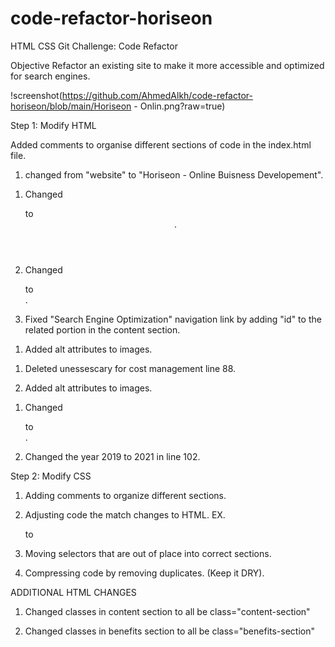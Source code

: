 # code-refactor-horiseon
HTML CSS Git Challenge: Code Refactor

Objective
Refactor an existing site to make it more accessible and optimized for search engines.

!screenshot(https://github.com/AhmedAlkh/code-refactor-horiseon/blob/main/Horiseon - Onlin.png?raw=true)

Step 1: Modify HTML

Added comments to organise different sections of code in the index.html file.

<!-- Head section -->

1. <title></title> changed from "website" to "Horiseon - Online Buisness Developement".

<!-- Header/Navigation-->

1. Changed <div class="header"> to <header>.

2. Changed <div> to <nav>.

3. Fixed "Search Engine Optimization" navigation link by adding "id" to the related portion in the content section.

<!-- Content section -->

1. Added alt attributes to images.

<!-- Benefits section -->

1. Deleted unessescary </img> for cost management line 88.

2. Added alt attributes to images.

<!-- Footer -->

1. Changed <div class="footer"> to <footer>.

2. Changed the year 2019 to 2021 in line 102.

Step 2: Modify CSS

1. Adding comments to organize different sections.

2. Adjusting code the match changes to HTML. EX. <div> to <nav>

3. Moving selectors that are out of place into correct sections. 

4. Compressing code by removing duplicates. (Keep it DRY).

ADDITIONAL HTML CHANGES

1. Changed classes in content section to all be class="content-section"

2. Changed classes in benefits section to all be class="benefits-section"